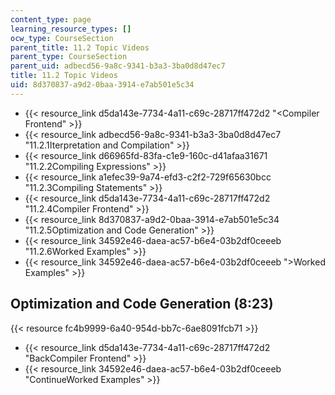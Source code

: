 ```yaml
---
content_type: page
learning_resource_types: []
ocw_type: CourseSection
parent_title: 11.2 Topic Videos
parent_type: CourseSection
parent_uid: adbecd56-9a8c-9341-b3a3-3ba0d8d47ec7
title: 11.2 Topic Videos
uid: 8d370837-a9d2-0baa-3914-e7ab501e5c34
---
```


*   {{< resource_link d5da143e-7734-4a11-c69c-28717ff472d2 "\<Compiler Frontend" >}}
*   {{< resource_link adbecd56-9a8c-9341-b3a3-3ba0d8d47ec7 "11.2.1Iterpretation and Compilation" >}}
*   {{< resource_link d66965fd-83fa-c1e9-160c-d41afaa31671 "11.2.2Compiling Expressions" >}}
*   {{< resource_link a1efec39-9a74-efd3-c2f2-729f65630bcc "11.2.3Compiling Statements" >}}
*   {{< resource_link d5da143e-7734-4a11-c69c-28717ff472d2 "11.2.4Compiler Frontend" >}}
*   {{< resource_link 8d370837-a9d2-0baa-3914-e7ab501e5c34 "11.2.5Optimization and Code Generation" >}}
*   {{< resource_link 34592e46-daea-ac57-b6e4-03b2df0ceeeb "11.2.6Worked Examples" >}}
*   {{< resource_link 34592e46-daea-ac57-b6e4-03b2df0ceeeb "\>Worked Examples" >}}

Optimization and Code Generation (8:23)
---------------------------------------

{{< resource fc4b9999-6a40-954d-bb7c-6ae8091fcb71 >}}

*   {{< resource_link d5da143e-7734-4a11-c69c-28717ff472d2 "BackCompiler Frontend" >}}
*   {{< resource_link 34592e46-daea-ac57-b6e4-03b2df0ceeeb "ContinueWorked Examples" >}}